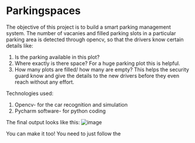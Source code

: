 # Parkingspaces

The objective of this project is to build a smart parking management system. 
The number of vacanies and filled parking slots in a particular parking area is detected through opencv, so that the drivers know certain details like:
1) Is the parking available in this plot?
2) Where exactly is there space? For a huge parking plot this is helpful.
3) How many plots are filled/ how many are empty? This helps the security guard know and give the details to the new drivers before they even reach without any effort.

Technologies used:

1) Opencv- for the car recognition and simulation
2) Pycharm software- for python coding

The final output looks like this:
![image](https://user-images.githubusercontent.com/95308896/186500109-605e3ebd-3633-4396-91b3-ed98f21a8a5a.png)

You can make it too! You need to just follow the 
